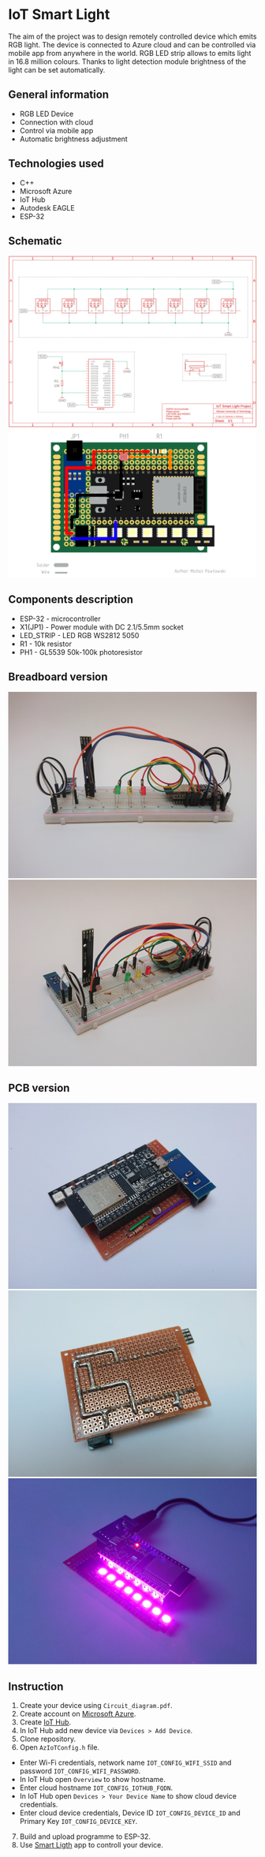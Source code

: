 # IoT Smart Light
The aim of the project was to design remotely controlled device which emits RGB light. The device is connected to Azure cloud and can be controlled via mobile app from anywhere in the world. RGB LED strip allows to emits light in 16.8 million colours. Thanks to light detection module brightness of the light can be set automatically.

## General information
* RGB LED Device
* Connection with cloud
* Control via mobile app
* Automatic brightness adjustment

## Technologies used
* C++
* Microsoft Azure
* IoT Hub
* Autodesk EAGLE
* ESP-32

## Schematic
![circuit](/Documentation/Circuit_diagram.png)
![board](/Documentation/Board_diagram.png)

## Components description
* ESP-32 - microcontroller
* X1(JP1) - Power module with DC 2.1/5.5mm socket
* LED_STRIP - LED RGB WS2812 5050
* R1 - 10k resistor
* PH1 - GL5539 50k-100k photoresistor

## Breadboard version
![breadboard_1](/Photos/DSC_0131.JPG)
![breadboard_2](/Photos/DSC_0134.JPG)

## PCB version
![pcb_1](/Photos/DSC_0150.JPG)
![pcb_2](/Photos/DSC_0152.JPG)
![pcb_3](/Photos/DSC_0154.JPG)

## Instruction
1. Create your device using `Circuit_diagram.pdf`.
2. Create account on [Microsoft Azure](https://azure.microsoft.com/en-gb/).
3. Create [IoT Hub](https://docs.microsoft.com/en-gb/azure/iot-hub/iot-hub-create-through-portal).
4. In IoT Hub add new device via `Devices > Add Device`.
5. Clone repository.
6. Open `AzIoTConfig.h` file.
* Enter Wi-Fi credentials, network name `IOT_CONFIG_WIFI_SSID` and password `IOT_CONFIG_WIFI_PASSWORD`.
* In IoT Hub open `Overview` to show hostname.
* Enter cloud hostname `IOT_CONFIG_IOTHUB_FQDN`.
* In IoT Hub open `Devices > Your Device Name` to show cloud device credentials.
* Enter cloud device credentials, Device ID `IOT_CONFIG_DEVICE_ID` and Primary Key `IOT_CONFIG_DEVICE_KEY`.
7. Build and upload programme to ESP-32.
8. Use [Smart Ligth](https://github.com/karbrys/IoT-Smart-Light-Mobile-App) app to controll your device.
